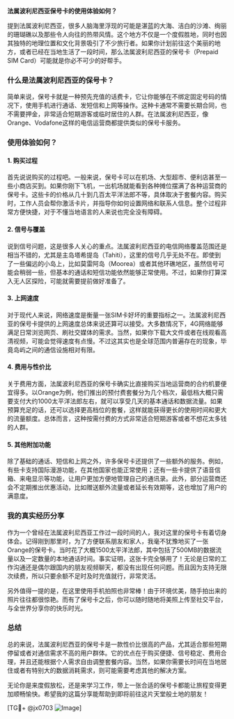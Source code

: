 **法属波利尼西亚保号卡的使用体验如何？**

提到法属波利尼西亚，很多人脑海里浮现的可能是湛蓝的大海、洁白的沙滩、绚丽的珊瑚礁以及那些令人向往的热带风情。这个地方不仅是一个度假胜地，同时也因其独特的地理位置和文化背景吸引了不少旅行者。如果你计划前往这个美丽的地方，或者已经在当地生活了一段时间，那么法属波利尼西亚的保号卡（Prepaid SIM Card）可能就是你必不可少的好帮手。

### 什么是法属波利尼西亚的保号卡？

简单来说，保号卡就是一种预先充值的话费卡，它让你能够在不绑定固定号码的情况下，使用手机进行通话、发短信和上网等操作。这种卡通常不需要长期合同，也不需要押金，非常适合短期游客或临时居住的人群。在法属波利尼西亚，像Orange、Vodafone这样的电信运营商都提供类似的保号卡服务。

### 使用体验如何？

#### 1. **购买过程**
首先说说购买的过程吧。一般来说，保号卡可以在机场、大型超市、便利店甚至一些小商店买到。如果你刚下飞机，一出机场就能看到各种摊位摆满了各种运营商的保号卡。这些卡的价格从几十到几百太平洋法郎不等，具体取决于套餐内容。购买时，工作人员会帮你激活卡片，并指导你如何设置网络和联系人信息。整个过程非常方便快捷，对于不懂当地语言的人来说也完全没有障碍。

#### 2. **信号与覆盖**
说到信号问题，这是很多人关心的重点。法属波利尼西亚的电信网络覆盖范围还是相当不错的，尤其是主岛塔希提岛（Tahiti），这里的信号几乎无处不在。即使到了一些偏远的小岛上，比如莫雷阿岛（Moorea）或者其他环礁地区，虽然信号可能会稍弱一些，但基本的通话和短信功能依然能够正常使用。不过，如果你打算深入无人区探险，可能就需要提前做好准备了。

#### 3. **上网速度**
对于现代人来说，网络速度是衡量一张SIM卡好坏的重要指标之一。法属波利尼西亚的保号卡提供的上网速度总体来说还算可以接受。大多数情况下，4G网络能够满足日常浏览网页、刷社交媒体的需求。当然，如果你下载大文件或者在线观看高清视频，可能会觉得速度有点慢。不过这其实也是全球范围内普遍存在的现象，毕竟岛屿之间的通信设施相对有限。

#### 4. **费用与性价比**
关于费用方面，法属波利尼西亚的保号卡确实比直接购买当地运营商的合约机要便宜得多。以Orange为例，他们推出的预付费套餐分为几个档次，最低档大概只需要支付大约1000太平洋法郎左右，就可以享受几天的基本通话和数据流量。如果预算充足的话，还可以选择更高档位的套餐，这样就能获得更长的使用时间和更大的流量额度。总体而言，这种按需付费的方式非常适合短期游客或者不想花太多钱的人群。

#### 5. **其他附加功能**
除了基础的通话、短信和上网之外，许多保号卡还提供了一些额外的服务。例如，有些卡支持国际漫游功能，在其他国家也能正常使用；还有一些卡提供了语音信箱、来电显示等功能，让用户更加方便地管理自己的通讯录。此外，部分运营商还会不定期推出优惠活动，比如赠送额外流量或者延长有效期等，这也增加了用户的满意度。

### 我的真实经历分享

作为一个曾经在法属波利尼西亚工作过一段时间的人，我对这里的保号卡有着切身体会。记得刚到那里时，为了方便联系朋友和家人，我毫不犹豫地买了一张Orange的保号卡。当时花了大概1500太平洋法郎，其中包括了500MB的数据流量以及一定数量的本地通话时间。事实证明，这张卡完全够用了！无论是日常的工作沟通还是偶尔跟国内的朋友视频聊天，都没有出现任何问题。而且因为支持无限次续费，所以只要余额不足时及时充值就行，非常灵活。

另外值得一提的是，在这里使用手机拍照也非常棒！由于环境优美，随手拍出来的照片往往都很惊艳。而有了保号卡之后，你可以随时随地将美照上传至社交平台，与全世界分享你的快乐时光。

### 总结

总的来说，法属波利尼西亚的保号卡是一款性价比很高的产品，尤其适合那些短期停留或者对通信需求不高的用户群体。它的优点在于购买便捷、信号稳定、费用合理，并且还能根据个人需求自由调整套餐内容。当然，如果你需要长时间在当地居住或者有特别大的数据消耗需求，则可能需要考虑其他的解决方案。

无论你是来度假放松，还是来学习工作，带上一张合适的保号卡都能让旅程变得更加顺畅愉快。希望我的这篇分享能帮助到即将前往这片天堂般土地的朋友！

[TG💪+ @jx0703 ![Image](https://github.com/user-attachments/assets/dbca1d08-cadb-493c-b0ec-ad6f7a83f270)]
